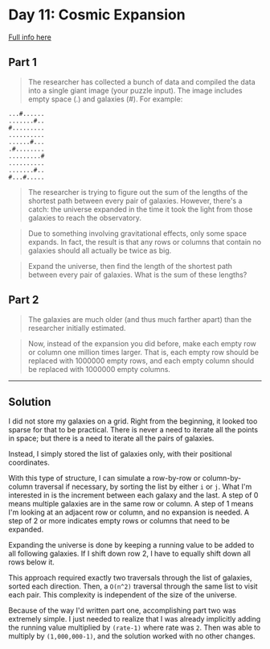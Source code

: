 # Day 11: Cosmic Expansion

[Full info here](https://adventofcode.com/2023/day/11)

## Part 1

>The researcher has collected a bunch of data and compiled the data into a
single giant image (your puzzle input). The image includes empty space (.) and
galaxies (#). For example:
```
...#......
.......#..
#.........
..........
......#...
.#........
.........#
..........
.......#..
#...#.....
```

>The researcher is trying to figure out the sum of the lengths of the shortest
path between every pair of galaxies. However, there's a catch: the universe
expanded in the time it took the light from those galaxies to reach the
observatory.

>Due to something involving gravitational effects, only some space expands. In
fact, the result is that any rows or columns that contain no galaxies should
all actually be twice as big.

>Expand the universe, then find the length of the shortest path between every
pair of galaxies. What is the sum of these lengths?

## Part 2

>The galaxies are much older (and thus much farther apart) than the researcher
initially estimated.

>Now, instead of the expansion you did before, make each empty row or column one
million times larger. That is, each empty row should be replaced with 1000000
empty rows, and each empty column should be replaced with 1000000 empty
columns.

---

## Solution

I did not store my galaxies on a grid. Right from the beginning, it looked too
sparse for that to be practical. There is never a need to iterate all the points
in space; but there is a need to iterate all the pairs of galaxies.

Instead, I simply stored the list of galaxies only, with their positional coordinates.

With this type of structure, I can simulate a row-by-row or column-by-column
traversal if necessary, by sorting the list by either `i` or `j`.  What I'm
interested in is the increment between each galaxy and the last. A step of 0 means
multiple galaxies are in the same row or column. A step of 1 means I'm looking at an
adjacent row or column, and no expansion is needed. A step of 2 or more indicates
empty rows or columns that need to be expanded.

Expanding the universe is done by keeping a running value to be added to all
following galaxies. If I shift down row 2, I have to equally shift down all rows
below it.

This approach required exactly two traversals through the list of galaxies, sorted
each direction. Then, a `O(n^2)` traversal through the same list to visit each
pair. This complexity is independent of the size of the universe.

Because of the way I'd written part one, accomplishing part two was extremely 
simple. I just needed to realize that I was already implicitly adding the running
value multiplied by `(rate-1)` where rate was `2`. Then was able to multiply by
`(1,000,000-1)`, and the solution worked with no other changes.




